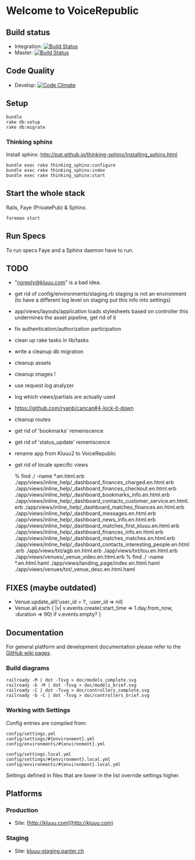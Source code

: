Welcome to VoiceRepublic
========================

## Build status

* Integration: [![Build Status](https://circleci.com/gh/munen/voicerepublic_dev/tree/integration.png?circle-token=f4b46938bc8855216230b287208fcc76062cc0a6
)](https://circleci.com/gh/munen/voicerepublic_dev/tree/integration)
* Master: [![Build Status](https://circleci.com/gh/munen/voicerepublic_dev/tree/master.png?circle-token=f4b46938bc8855216230b287208fcc76062cc0a6
)](https://circleci.com/gh/munen/voicerepublic_dev/tree/master)

## Code Quality

* Develop: [![Code Climate](https://codeclimate.com/repos/52d695526956802e2600897b/badges/d72650afa4aea3392af9/gpa.png)](https://codeclimate.com/repos/52d695526956802e2600897b/feed)


Setup
-----

    bundle
    rake db:setup
    rake db:migrate

### Thinking sphinx

Install sphinx: http://pat.github.io/thinking-sphinx/installing_sphinx.html

    bundle exec rake thinking_sphinx:configure
    bundle exec rake thinking_sphinx:index
    bundle exec rake thinking_sphinx:start


Start the whole stack
---------------------

Rails, Faye (PrivatePub) & Sphinx.

    foreman start


Run Specs
---------

To run specs Faye and a Sphinx daemon have to run.


TODO
----

 * "noreply@kluuu.com" is a bad idea.
 * get rid of config/environments/staging.rb staging is not an environment
   (to have a different log level on staging put this info into settings)
 * app/views/layouts/application loads stylesheets based on controller
   this undermines the asset pipeline, get rid of it
 * fix authentication/authorization participation
 * clean up rake tasks in lib/tasks
 * write a cleanup db migration
 * cleanup assets
 * cleanup images !
 * use request log analyzer
 * log which views/partials are actually used
 * https://github.com/ryanb/cancan#4-lock-it-down
 * cleanup routes
 * get rid of 'bookmarks' remeniscence
 * get rid of 'status_update' remeniscence
 * rename app from Kluuu2 to VoiceRepublic
 * get rid of locale specific views

    % find ./ -name \*.en.html.erb
    ./app/views/inline_help/_dashboard_finances_charged.en.html.erb
    ./app/views/inline_help/_dashboard_finances_checkout.en.html.erb
    ./app/views/inline_help/_dashboard_bookmarks_info.en.html.erb
    ./app/views/inline_help/_dashboard_contacts_customer_service.en.html.erb
    ./app/views/inline_help/_dashboard_matches_finances.en.html.erb
    ./app/views/inline_help/_dashboard_messages.en.html.erb
    ./app/views/inline_help/_dashboard_news_info.en.html.erb
    ./app/views/inline_help/_dashboard_matches_first_kluuu.en.html.erb
    ./app/views/inline_help/_dashboard_finances_info.en.html.erb
    ./app/views/inline_help/_dashboard_matches_matches.en.html.erb
    ./app/views/inline_help/_dashboard_contacts_interesting_people.en.html.erb
    ./app/views/txt/agb.en.html.erb
    ./app/views/txt/tou.en.html.erb
    ./app/views/venues/_venue_video.en.html.erb
    % find ./ -name \*.en.html.haml
    ./app/views/landing_page/index.en.html.haml
    ./app/views/venues/txt/_venue_desc.en.html.haml


FIXES (maybe outdated)
----------------------

 * Venue.update_all('user_id = 1', :user_id => nil)
 * Venue.all.each { |v| v.events.create(:start_time => 1.day.from_now, :duration => 90) if v.events.empty? }


Documentation
-------------

For general platform and development documentation please refer to the
[GitHub wiki pages](https://github.com/munen/voicerepublic_dev/wiki).


### Build diagrams

    railroady -M | dot -Tsvg > doc/models_complete.svg
    railroady -b -M | dot -Tsvg > doc/models_brief.svg
    railroady -C | dot -Tsvg > doc/controllers_complete.svg
    railroady -b -C | dot -Tsvg > doc/controllers_brief.svg


### Working with Settings

Config entries are compiled from:

    config/settings.yml
    config/settings/#{environment}.yml
    config/environments/#{environment}.yml

    config/settings.local.yml
    config/settings/#{environment}.local.yml
    config/environments/#{environment}.local.yml

Settings defined in files that are lower in the list override settings higher.


Platforms
---------

### Production

 * Site: [http://kluuu.com](http://kluuu.com)

### Staging

* Site: [kluuu-staging.panter.ch](kluuu-staging.panter.ch)

